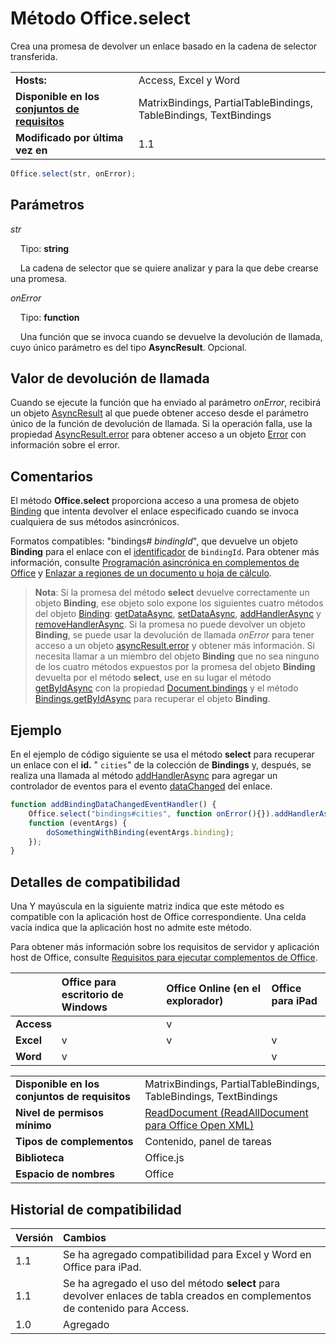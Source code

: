 

# <a name="office.select-method"></a>Método Office.select
Crea una promesa de devolver un enlace basado en la cadena de selector transferida.

|||
|:-----|:-----|
|**Hosts:**|Access, Excel y Word|
|**Disponible en los [conjuntos de requisitos](../../docs/overview/specify-office-hosts-and-api-requirements.md)**|MatrixBindings, PartialTableBindings, TableBindings, TextBindings|
|**Modificado por última vez en**|1.1|

```js
Office.select(str, onError);
```


## <a name="parameters"></a>Parámetros


_str_<br/>
&nbsp;&nbsp;&nbsp;&nbsp;Tipo: **string**<br/>
&nbsp;&nbsp;&nbsp;&nbsp;La cadena de selector que se quiere analizar y para la que debe crearse una promesa.

_onError_<br/>
&nbsp;&nbsp;&nbsp;&nbsp;Tipo: **function**<br/>
&nbsp;&nbsp;&nbsp;&nbsp;Una función que se invoca cuando se devuelve la devolución de llamada, cuyo único parámetro es del tipo **AsyncResult**. Opcional.
    

## <a name="callback-value"></a>Valor de devolución de llamada

Cuando se ejecute la función que ha enviado al parámetro _onError_, recibirá un objeto [AsyncResult](../../reference/shared/asyncresult.md) al que puede obtener acceso desde el parámetro único de la función de devolución de llamada. Si la operación falla, use la propiedad [AsyncResult.error](../../reference/shared/asyncresult.error.md) para obtener acceso a un objeto [Error](../../reference/shared/error.md) con información sobre el error.


## <a name="remarks"></a>Comentarios

El método **Office.select** proporciona acceso a una promesa de objeto [Binding](../../reference/shared/binding.md) que intenta devolver el enlace especificado cuando se invoca cualquiera de sus métodos asincrónicos.

Formatos compatibles: "bindings# _bindingId_", que devuelve un objeto **Binding** para el enlace con el [identificador](../../reference/shared/binding.id.md) de `bindingId`. Para obtener más información, consulte [Programación asincrónica en complementos de Office](../../docs/develop/asynchronous-programming-in-office-add-ins.md#asynchronous-programming-using-the-promises-pattern-to-access-data-in-bindings) y [Enlazar a regiones de un documento u hoja de cálculo](../../docs/develop/bind-to-regions-in-a-document-or-spreadsheet.md).


 >**Nota**: Si la promesa del método **select** devuelve correctamente un objeto **Binding**, ese objeto solo expone los siguientes cuatro métodos del objeto [Binding](../../reference/shared/binding.md): [getDataAsync](../../reference/shared/binding.getdataasync.md), [setDataAsync](../../reference/shared/binding.setdataasync.md), [addHandlerAsync](../../reference/shared/binding.addhandlerasync.md) y [removeHandlerAsync](../../reference/shared/binding.removehandlerasync.md). Si la promesa no puede devolver un objeto **Binding**, se puede usar la devolución de llamada _onError_ para tener acceso a un objeto [asyncResult.error](../../reference/shared/asyncresult.error.md) y obtener más información. Si necesita llamar a un miembro del objeto **Binding** que no sea ninguno de los cuatro métodos expuestos por la promesa del objeto **Binding** devuelta por el método **select**, use en su lugar el método [getByIdAsync](../../reference/shared/bindings.getbyidasync.md) con la propiedad [Document.bindings](../../reference/shared/document.bindings.md) y el método [Bindings.getByIdAsync](../../reference/shared/bindings.getbyidasync.md) para recuperar el objeto **Binding**.


## <a name="example"></a>Ejemplo

En el ejemplo de código siguiente se usa el método **select** para recuperar un enlace con el **id.** " `cities`" de la colección de **Bindings** y, después, se realiza una llamada al método [addHandlerAsync](../../reference/shared/binding.addhandlerasync.md) para agregar un controlador de eventos para el evento [dataChanged](../../reference/shared/binding.bindingdatachangedevent.md) del enlace.


```js
function addBindingDataChangedEventHandler() {
    Office.select("bindings#cities", function onError(){}).addHandlerAsync(Office.EventType.BindingDataChanged,
    function (eventArgs) {
        doSomethingWithBinding(eventArgs.binding);
    });
}
```




## <a name="support-details"></a>Detalles de compatibilidad


Una Y mayúscula en la siguiente matriz indica que este método es compatible con la aplicación host de Office correspondiente. Una celda vacía indica que la aplicación host no admite este método.

Para obtener más información sobre los requisitos de servidor y aplicación host de Office, consulte [Requisitos para ejecutar complementos de Office](../../docs/overview/requirements-for-running-office-add-ins.md).



||**Office para escritorio de Windows**|**Office Online (en el explorador)**|**Office para iPad**|
|:-----|:-----|:-----|:-----|
|**Access**||v||
|**Excel**|v|v|v|
|**Word**|v||v|

|||
|:-----|:-----|
|**Disponible en los conjuntos de requisitos**|MatrixBindings, PartialTableBindings, TableBindings, TextBindings|
|**Nivel de permisos mínimo**|[ReadDocument (ReadAllDocument para Office Open XML)](../../docs/develop/requesting-permissions-for-api-use-in-content-and-task-pane-add-ins.md)|
|**Tipos de complementos**|Contenido, panel de tareas|
|**Biblioteca**|Office.js|
|**Espacio de nombres**|Office|

## <a name="support-history"></a>Historial de compatibilidad



|**Versión**|**Cambios**|
|:-----|:-----|
|1.1|Se ha agregado compatibilidad para Excel y Word en Office para iPad.|
|1.1|Se ha agregado el uso del método **select** para devolver enlaces de tabla creados en complementos de contenido para Access.|
|1.0|Agregado|

